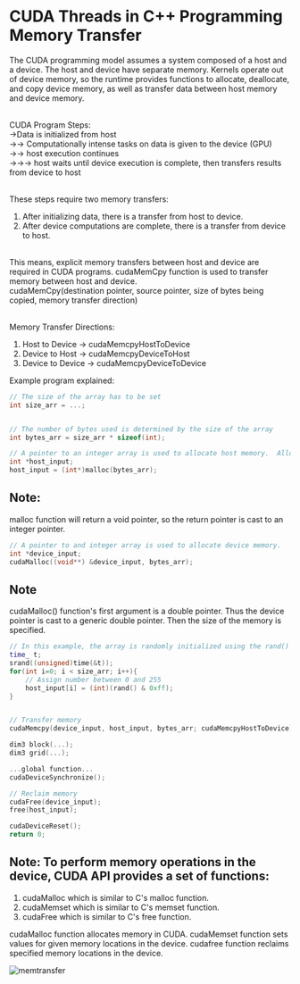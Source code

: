 # CUDA Threads in C++ Programming Memory Transfer

The CUDA programming model assumes a system composed of a host and a device.  The host and device have separate memory.  Kernels operate out of device memory, so the runtime provides functions to allocate, deallocate, and copy device memory, as well as transfer data between host memory and device memory.
<br /><br />

CUDA Program Steps: <br />
->Data is initialized from host <br />
->-> Computationally intense tasks on data is given to the device (GPU) <br />
->-> host execution continues <br />
->->-> host waits until device execution is complete, then transfers results from device to host
<br /><br />

These steps require two memory transfers: <br />
1.  After initializing data, there is a transfer from host to device.
2.  After device computations are complete, there is a transfer from device to host.
<br />
This means, explicit memory transfers between host and device are required in CUDA programs.  cudaMemCpy function is used to transfer memory between host and device.
<br />
cudaMemCpy(destination pointer, source pointer, size of bytes being copied, memory transfer direction)
<br /><br />

Memory Transfer Directions: <br />
1.  Host to Device -> cudaMemcpyHostToDevice
2.  Device to Host -> cudaMemcpyDeviceToHost
3.  Device to Device -> cudaMemcpyDeviceToDevice


Example program explained:
```C++
// The size of the array has to be set
int size_arr = ...;


// The number of bytes used is determined by the size of the array
int bytes_arr = size_arr * sizeof(int);

// A pointer to an integer array is used to allocate host memory.  Allocate memory using malloc function
int *host_input;
host_input = (int*)malloc(bytes_arr);
```

## Note: 
malloc function will return a void pointer, so the return pointer is cast to an integer pointer.

```C++
// A pointer to and integer array is used to allocate device memory.
int *device_input;
cudaMalloc((void**) &device_input, bytes_arr);
```

## Note 
cudaMalloc() function's first argument is a double pointer.  Thus the device pointer is cast to a generic double pointer.  Then the size of the memory is specified.

```C++
// In this example, the array is randomly initialized using the rand() function
time_ t;
srand((unsigned)time(&t));
for(int i=0; i < size_arr; i++){
    // Assign number between 0 and 255
    host_input[i] = (int)(rand() & 0xff);
}


// Transfer memory
cudaMemcpy(device_input, host_input, bytes_arr; cudaMemcpyHostToDevice);

dim3 block(...);
dim3 grid(...);

...global function...
cudaDeviceSynchronize();

// Reclaim memory
cudaFree(device_input);
free(host_input);

cudaDeviceReset();
return 0;
```

## Note:  To perform memory operations in the device, CUDA API provides a set of functions:
1.  cudaMalloc which is similar to C's malloc function.
2.  cudaMemset which is similar to C's memset function.
3.  cudaFree which is similar to C's free function.

cudaMalloc function allocates memory in CUDA.  cudaMemset function sets values for given memory locations in the device.  cudafree function reclaims specified memory locations in the device.

![memtransfer](https://github.com/radixon/GPU_Optimization/assets/59415488/9b2bd697-e01f-46b6-8650-6d1f679dc953)

